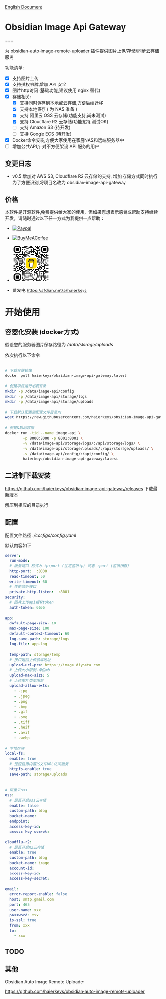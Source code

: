 [English Document](README.md)

# Obsidian Image Api Gateway
===

为 obsidian-auto-image-remote-uploader 插件提供图片上传/存储/同步云存储服务

功能清单:

- [x] 支持图片上传
- [x] 支持授权令牌,增加 API 安全
- [x] 图片http访问 (基础功能,建议使用 nginx 替代)
- [x] 存储相关:
  - [x] 支持同时保存到本地或云存储,方便后续迁移
  - [x] 支持本地保存 ( 为 NAS 准备 )
  - [x] 支持 阿里云 OSS 云存储(功能支持,尚未测试)
  - [x] 支持 Cloudflare R2 云存储(功能支持,测试OK)
  - [ ] 支持 Amazon S3 (待开发)
  - [ ] 支持 Google ECS (待开发)
- [x] Docker命令安装,方便大家使用在家庭NAS和远端服务器中
- [ ] 增加公共API,针对不方便架设 API 服务的用户

## 变更日志
- v0.5
  增加对 AWS S3, Cloudflare R2 云存储的支持,
  增加 存储方式同时执行
  为了方便识别,将项目名改为 obsidian-image-api-gateway


## 价格

本软件是开源软件,免费提供给大家的使用，但如果您想表示感谢或帮助支持继续开发，请随时通过以下任一方式为我提供一点帮助：

- [![Paypal](https://img.shields.io/badge/paypal-haierkeys-yellow?style=social&logo=paypal)](https://paypal.me/haierkeys)

- [<img src="https://cdn.buymeacoffee.com/buttons/v2/default-yellow.png" alt="BuyMeACoffee" width="100">](https://www.buymeacoffee.com/haierkeys)

- <img src="https://raw.githubusercontent.com/haierkeys/obsidian-auto-image-remote-uploader/main/bmc_qr.png" style="width:120px;height:auto;">

- 爱发电 https://afdian.net/a/haierkeys

# 开始使用

## 容器化安装 (docker方式)

假设您的服务器图片保存路径为 _/data/storage/uploads_

依次执行以下命令

```bash

# 下载容器镜像
docker pull haierkeys/obsidian-image-api-gateway:latest

# 创建项目运行必要目录
mkdir -p /data/image-api/config
mkdir -p /data/image-api/storage/logs
mkdir -p /data/image-api/storage/uploads

# 下载默认配置到配置文件目录内
wget https://raw.githubusercontent.com/haierkeys/obsidian-image-api-gateway/main/configs/config.yaml  -O /data/config/config.yaml

# 创建&启动容器
docker run -tid --name image-api \
        -p 8000:8000 -p 8001:8001 \
        -v /data/image-api/storage/logs/:/api/storage/logs/ \
        -v /data/image-api/storage/uploads/:/api/storage/uploads/ \
        -v /data/image-api/config/:/api/config/ \
        haierkeys/obsidian-image-api-gateway:latest

```

## 二进制下载安装

https://github.com/haierkeys/obsidian-image-api-gateway/releases 下载最新版本

解压到相应的目录执行

## 配置

配置文件路径 _./configs/config.yaml_

默认内容如下

```yaml
server:
  run-mode:
  # 服务端口-格式为-ip:port (注定监听ip) 或者 :port (监听所有)
  http-port:  :8000
  read-timeout: 60
  write-timeout: 60
  # 性能监听接口
  private-http-listen:  :8001
security:
  # 图片上传api授权token
  auth-token: 6666

app:
  default-page-size: 10
  max-page-size: 100
  default-context-timeout: 60
  log-save-path: storage/logs
  log-file: app.log

  temp-path: storage/temp
  # 接口返回上传前缀地址
  upload-url-pre: https://image.diybeta.com
  # 上传大小限制-单位mb
  upload-max-size: 5
  # 上传图片类型限制
  upload-allow-exts:
    - .jpg
    - .jpeg
    - .png
    - .bmp
    - .gif
    - .svg
    - .tiff
    - .heif
    - .avif
    - .webp

# 本地存储
local-fs:
  enable: true
  # 是否启用内置的文件URL访问服务
  httpfs-enable: true
  save-path: storage/uploads


# 阿里云oss
oss:
  # 是否开启oss云存储
  enable: false
  custom-path: blog
  bucket-name:
  endpoint:
  access-key-id:
  access-key-secret:

cloudflu-r2:
  # 是否开启R2云存储
  enable: true
  custom-path: blog
  bucket-name: image
  account-id:
  access-key-id:
  access-key-secret:

email:
  error-report-enable: false
  host: smtp.gmail.com
  port: 465
  user-name: xxx
  password: xxx
  is-ssl: true
  from: xxx
  to:
    - xxx
```

## TODO

## 其他

Obsidian Auto Image Remote Uploader

https://github.com/haierkeys/obsidian-auto-image-remote-uploader
